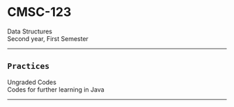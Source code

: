 # CMSC-123
Data Structures <br /> Second year, First Semester

----------------
## `Practices`
Ungraded Codes<br /> Codes for further learning in Java

--------------
